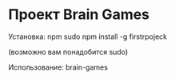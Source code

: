# Проект Brain Games

Установка: npm sudo npm install -g firstrpojeck

  (возможно вам понадобится sudo)

Использование: brain-games
